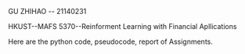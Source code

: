 GU ZHIHAO -- 21140231

HKUST--MAFS 5370--Reinforment Learning with Financial Apllications

Here are the python code, pseudocode, report of Assignments. 
